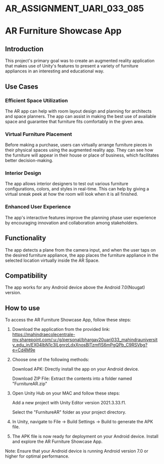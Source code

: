 # AR_ASSIGNMENT_UARI_033_085

# AR Furniture Showcase App

## Introduction

This project's primary goal was to create an augmented reality application that makes use of Unity's features to present a variety of furniture appliances in an interesting and educational way. 

## Use Cases

### Efficient Space Utilization

The AR app can help with room layout design and planning for architects and space planners. The app can assist in making the best use of available space and guarantee that furniture fits comfortably in the given area. 

### Virtual Furniture Placement

Before making a purchase, users can virtually arrange furniture pieces in their physical spaces using the augmented reality app. They can see how the furniture will appear in their house or place of business, which facilitates better decision-making. 

### Interior Design

The app allows interior designers to test out various furniture configurations, colors, and styles in real-time. This can help by giving a 	virtual sneak peek at how the room will look when it is all finished. 

### Enhanced User Experience

The app's interactive features improve the planning phase user experience by encouraging innovation and collaboration among stakeholders. 

## Functionality

The app detects a plane from the camera input, and when the user taps on the desired furniture appliance, the app places the furniture appliance in the selected location virtually inside the AR Space.

## Compatibility

The app works for any Android device above the Android 7.0(Nougat) version. 

## How to use

To access the AR Furniture Showcase App, follow these steps:

1. Download the application from the provided link: https://mahindraecolecentrale-my.sharepoint.com/:u:/g/personal/bhargav20uari033_mahindrauniversity_edu_in/EX04lbN1c3lLgnrzLdxXnosBlTzmfIS6mPgQPb_C9RSVbg?e=Cd4M9e

2. Choose one of the following methods:

    Download APK: Directly install the app on your Android device.
  
    Download ZIP File: Extract the contents into a folder named "FurnitureAR.zip"
  
3. Open Unity Hub on your MAC and follow these steps:

    Add a new project with Unity Editor version 2021.3.33.f1.
  
    Select the "FurnitureAR" folder as your project directory.
  
4. In Unity, navigate to File -> Build Settings -> Build to generate the APK file.

5. The APK file is now ready for deployment on your Android device. Install and explore the AR Furniture Showcase App.

Note: Ensure that your Android device is running Android version 7.0 or higher for optimal performance.
